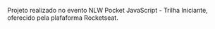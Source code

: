 Projeto realizado no evento NLW Pocket JavaScript - Trilha Iniciante, oferecido pela plafaforma Rocketseat.
